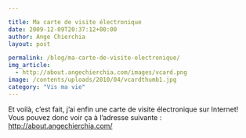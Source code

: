 ```yaml
---

title: Ma carte de visite électronique
date: 2009-12-09T20:37:12+00:00
author: Ange Chierchia
layout: post

permalink: /blog/ma-carte-de-visite-electronique/
img_article:
  - http://about.angechierchia.com/images/vcard.png
image: /contents/uploads/2010/04/vcardthumb1.jpg
category: "Vis ma vie"
---
```

Et voilà, c&rsquo;est fait, j&rsquo;ai enfin une carte de visite électronique sur Internet! Vous pouvez donc voir ça à l&rsquo;adresse suivante : <http://about.angechierchia.com/>